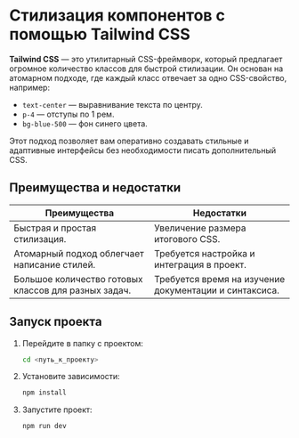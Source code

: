 # Стилизация компонентов с помощью Tailwind CSS

**Tailwind CSS** — это утилитарный CSS-фреймворк, который предлагает огромное количество классов для быстрой стилизации. Он основан на атомарном подходе, где каждый класс отвечает за одно CSS-свойство, например:

- `text-center` — выравнивание текста по центру.
- `p-4` — отступы по 1 рем.
- `bg-blue-500` — фон синего цвета.

Этот подход позволяет вам оперативно создавать стильные и адаптивные интерфейсы без необходимости писать дополнительный CSS.

## Преимущества и недостатки

| Преимущества | Недостатки |
|--------------|------------|
| Быстрая и простая стилизация. | Увеличение размера итогового CSS. |
| Атомарный подход облегчает написание стилей. | Требуется настройка и интеграция в проект. |
| Большое количество готовых классов для разных задач. | Требуется время на изучение документации и синтаксиса. |

## Запуск проекта

1. Перейдите в папку с проектом:

   ```sh
   cd <путь_к_проекту>
   ```

2. Установите зависимости:

   ```sh
   npm install
   ```

3. Запустите проект:

   ```sh
   npm run dev
   ```